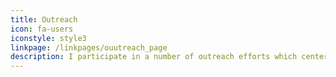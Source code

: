 ```yaml
---
title: Outreach
icon: fa-users
iconstyle: style3
linkpage: /linkpages/ouutreach_page
description: I participate in a number of outreach efforts which center around education and self-improvement.  Through coding tutorials and a student-focused teaching style, it is my hope to promote interest and diversity in evolutionary research and STEM fields.
---
```

